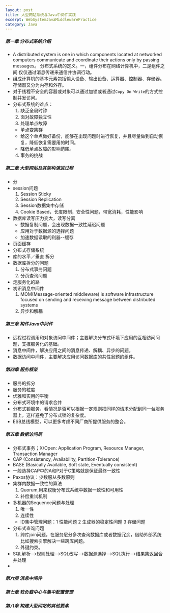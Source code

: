 ```yaml
---
layout: post
title: 大型网站系统与Java中间件实践
excerpt: WebSystemJavaMiddlewarePractice
category: Java
---
```


##### 第一章 分布式系统介绍

- A distributed system is one in which components located at networked computers communicate and
  coordinate their actions only by passing messages。 分布式系统的定义。一，组件分布在网络计算机中，二是组件之间
  仅仅通过消息传递来通信并协调行动。
- 组成计算机的基本元素包括输入设备、输出设备、运算器、控制器、存储器。存储器又分为内存和外存。
- 对于线程不安全的容器或对象可以通过加锁或者通过`Copy On Write`的方式控制并发访问。
- 分布式系统的难点：
  1. 缺乏全局时钟
  2. 面对故障独立性
  3. 处理单点故障
    - 单点变集群
    - 给这个单点做好备份，能够在出现问题时进行恢复，并且尽量做到自动恢复，降低恢复需要用的时间。
    - 降低单点故障的影响范围。
  4. 事务的挑战

##### 第二章 大型网站及其架构演进过程
- 分
- session问题
  1. Session Sticky
  2. Session Replication
  3. Session数据集中存储
  4. Cookie Based，长度限制，安全性问题，带宽消耗，性能影响
- 数据库读写压力变大，读写分离
  - 数据复制问题，会出现数据一致性延迟问题
  - 应用对于数据源的选择问题
  - 加速数据读取的利器--缓存
- 页面缓存
- 分布式存储系统
- 库的水平／垂直 拆分
- 数据库拆分的问题
  1. 分布式事务问题
  2. 分页查询问题
- 走服务化的路
- 初识消息中间件
  1. MOM(Message-oriented middleware) is software infrastructure focused on sending and receiving
    message between distributed systems
  2. 异步和解耦

##### 第三章 构件Java中间件

- 远程过程调用和对象访问中间件；主要解决分布式环境下应用的互相访问问题，支撑服务化的基础。
- 消息中间件，解决应用之间的消息传递、解耦、异步的问题。
- 数据访问中间件，主要解决应用访问数据库的共性翁题的组件。

##### 第四章 服务框架

- 服务的拆分
- 服务的粒度
- 优雅和实用的平衡
- 分布式环境中的请求合并
- 分布式锁服务，看情况是否可以根据一定规则把同样的请求分配到同一台服务器上，这样避免了分布式锁的复杂度。
- ESB总线模型，可以更多考虑不同厂商所提供服务的整合。

##### 第五章 数据访问层

- 分布式事务；X/Open: Application Program, Resource Manager, Transaction Manager
- CAP (Consistency, Availability, Partition-Tolerance)
- BASE (Basically Available, Soft state, Eventually consistent)
- 一般选择CAP中的A和P对于C策略就是保证最终一致性
- Paxos协议：少数服从多数原则
- 集群内数据一致性的算法
  1. Quorum,用来权衡分布式系统中数据一致性和可用性
  2. 补偿重试机制
- 多机器的Sequence问题与处理
  1. 唯一性
  2. 连续性
  - ID集中管理问题：1 性能问题  2 生成器的稳定性问题 3 存储问题
- 分布式查询问题
  1. 跨库join问题，在服务层分多次查询数据库或者数据冗余，借助外部系统比如搜索引擎解决一些跨库问题。
  2. 外键约束。
- SQL解析-->规则处理-->SQL改写-->数据源选择-->SQL执行-->结果集返回合并处理
- 


##### 第六层 消息中间件

##### 第七章 软负载中心与集中配置管理

##### 第八章 构建大型网站的其他要素

